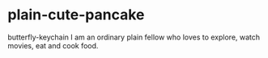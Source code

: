 # plain-cute-pancake
butterfly-keychain
I am an ordinary plain fellow who loves to explore, watch movies, eat and cook food.
